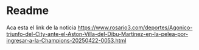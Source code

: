 # Readme
Aca esta el link de la noticia 
https://www.rosario3.com/deportes/Agonico-triunfo-del-City-ante-el-Aston-Villa-del-Dibu-Martinez-en-la-pelea-por-ingresar-a-la-Champions-20250422-0053.html